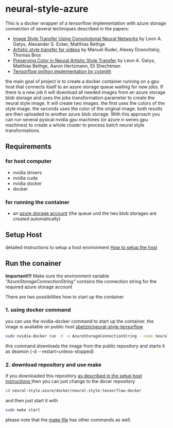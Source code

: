 # neural-style-azure
This is a docker wrapper of a tensorflow implementation with azure storage connection of several techniques described in the papers: 
* [Image Style Transfer Using Convolutional Neural Networks](http://www.cv-foundation.org/openaccess/content_cvpr_2016/papers/Gatys_Image_Style_Transfer_CVPR_2016_paper.pdf)
by Leon A. Gatys, Alexander S. Ecker, Matthias Bethge
* [Artistic style transfer for videos](https://arxiv.org/abs/1604.08610)
by Manuel Ruder, Alexey Dosovitskiy, Thomas Brox
* [Preserving Color in Neural Artistic Style Transfer](https://arxiv.org/abs/1606.05897)
by Leon A. Gatys, Matthias Bethge, Aaron Hertzmann, Eli Shechtman  
* [Tensorflow python implementation by cysmith](https://github.com/cysmith/neural-style-tf)

the main goal of project is to create a docker container running on a gpu host that connects itself to an azure storage queue waiting for new jobs. If there is a new job it will download all needed images from an azure storage blob storage and uses the jobs transformation parameter to create the neural style image. It will create two images. the first uses the colors of the style image. the seconds uses the color of the original image. both results are then uploaded to another azure blob storage.
With this approach you can run several pysical nvidia gpu machines (or azure n-series gpu machines) to create a whole cluster to process batch neural style transformations.

## Requirements 
### for host computer
- nvidia drivers
- nvidia cuda
- nvidia docker
- docker
### for running the container
- an [azure storage account](https://azure.microsoft.com/en-us/services/storage/) (the queue und the two blob storages are created automatically)

## Setup Host
detailed instructions to setup a host environment
[How to setup the host](https://github.com/sbetzin/neural-style-azure/blob/master/setup/setup%20host.md)
## Run the conainer
**Important!!!**
Make sure the environment variable _"AzureStorageConnectionString"_ contains the connection string for the required azure storage account

There are two possibilities how to start up the container
### 1. using docker command
you can use the nvidia-docker command to start up the container. the image is available on public host
[sbetzin/neural-style-tensorflow](https://hub.docker.com/r/sbetzin/neural-style-tensorflow/)

```bash
sudo nvidia-docker run -d -e AzureStorageConnectionString --name neural-style-tensorflow --restart=unless-stopped  sbetzin/neural-style-tensorflow
```
this command downloads the image from the public repository and starts it as deamon (-d --restart=unless-stopped)

### 2. download repository and use make 
if you downloaded this repository [as described in the setup host instructions ](https://github.com/sbetzin/neural-style-azure/blob/master/setup/setup%20host.md) then you can just change to the docer repository
```bash
cd neural-style-azure/docker/neural-style-tensorflow-docker
```
and then just start it with
```bash
sudo make start
```
please note that the [make file](https://github.com/sbetzin/neural-style-azure/blob/master/docker/neural-style-tensorflow-docker/Makefile) has other commands as well.








